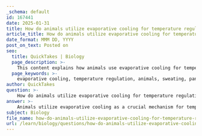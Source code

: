 ```yaml
---
_schema: default
id: 167441
date: 2025-01-31
title: How do animals utilize evaporative cooling for temperature regulation?
article_title: How do animals utilize evaporative cooling for temperature regulation?
date_format: MMM DD, YYYY
post_on_text: Posted on
seo:
  title: QuickTakes | Biology
  page_description: >-
    This content explains how animals use evaporative cooling for temperature regulation, detailing mechanisms like sweating in humans and panting in dogs, along with its physiological importance and ecological implications.
  page_keywords: >-
    evaporative cooling, temperature regulation, animals, sweating, panting, body temperature, homeostasis, physiological functions, ecological implications, metabolic processes
author: QuickTakes
question: >-
    How do animals utilize evaporative cooling for temperature regulation?
answer: >-
    Animals utilize evaporative cooling as a crucial mechanism for temperature regulation, particularly in response to heat or during physical exertion. This process involves the evaporation of water from the surface of the skin or respiratory surfaces, which leads to a cooling effect. Here’s how it works:\n\n1. **Mechanism of Evaporative Cooling**: When water molecules on the surface of the skin or mucous membranes gain enough energy (typically from body heat), they can escape into the air as vapor. This escape of higher-energy molecules results in a decrease in the average kinetic energy of the remaining water molecules, leading to a cooling effect on the surface.\n\n2. **Sweating in Humans**: In humans, sweating is a primary method of evaporative cooling. As sweat evaporates from the skin, it absorbs heat from the body, effectively lowering body temperature. This is particularly important during exercise or in hot environments, where maintaining a stable internal temperature is vital for physiological functions.\n\n3. **Other Animals**: Many other animals also employ evaporative cooling. For instance, dogs and cats primarily cool themselves through panting, which increases the evaporation of moisture from their tongues and respiratory tract. Some animals, like certain species of birds, may also use behaviors such as bathing or spreading water on their feathers to enhance cooling.\n\n4. **Physiological Importance**: The ability to regulate body temperature through evaporative cooling is essential for preventing overheating, which can lead to heat-related illnesses. This mechanism helps maintain homeostasis, ensuring that enzymatic and metabolic processes function optimally.\n\n5. **Broader Ecological Implications**: Beyond individual organisms, evaporative cooling contributes to local climate regulation. The evaporation of water from surfaces can lead to localized cooling effects, influencing weather patterns and overall climate dynamics.\n\nIn summary, evaporative cooling is a vital process that allows animals to manage their body temperature effectively, ensuring survival and proper functioning in varying environmental conditions.
subject: Biology
file_name: how-do-animals-utilize-evaporative-cooling-for-temperature-regulation.md
url: /learn/biology/questions/how-do-animals-utilize-evaporative-cooling-for-temperature-regulation
---
```


&nbsp;